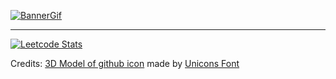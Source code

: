 [![BannerGif](https://github.com/user-attachments/assets/998acf78-efc1-4cc9-b645-e388f079cf8c)](https://github.com/JGolaszewski)
***
[![Leetcode Stats](https://leetcard.jacoblin.cool/jgolaszewski?ext=heatmap)](https://leetcode.com/jgolaszewski)

<!-- GITHUB CAT MADE BY: <a href="https://iconscout.com/3d-illustrations/github-1" class="text-underline font-size-sm" target="_blank">github-1</a> by <a href="https://iconscout.com/contributors/unicons" class="text-underline font-size-sm">Unicons Font</a> on <a href="https://iconscout.com" class="text-underline font-size-sm">IconScout</a> -->

Credits: [3D Model of github icon](https://iconscout.com/3d-illustrations/github-1) made by [Unicons Font](https://iconscout.com/contributors/unicons)
